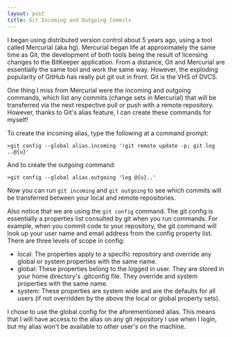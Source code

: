 ```yaml
---
layout: post
title: Git Incoming and Outgoing Commits
---
```

 
I began using distributed version control about 5 years ago, using a tool called Mercurial (aka hg). Mercurial began life at approximately the same time as Git, the development of both tools being the result of licensing changes to the BitKeeper application. From a distance, Git and Mercurial are essentially the same tool and work the same way. However, the exploding popularity of GitHub has really put git out in front. Git is the VHS of DVCS. 

One thing I miss from Mercurial were the incoming and outgoing commands, which list any commits (change sets in Mercurial)  that will be transferred via the next respective pull or push with a remote repository. However, thanks to Git's alias feature, I can create these commands for myself! 

To create the incoming alias, type the following at a command prompt:

```
>git config --global alias.incoming '!git remote update -p; git log ..@{u}' 
```

And to create the outgoing command:

```
>git config --global alias.outgoing 'log @{u}..'
```

Now you can run `git incoming` and `git outgoing` to see which commits will be transferred between your local and remote repositories.

Also notice that we are using the `git config` command. The git config is essentially a properties list consulted by git when you run commands. For example, when you commit code to your repository, the git command will look up your user name and email address from the config property list. There are three levels of scope in config:

- local: The properties apply to a specific repository and override any global or system properties with the same name.
- global: These properties belong to the logged in user. They are stored in your home directory's .gitconfig file. They override and system properties with the same name.
- system: These properties are system wide and are the defaults for all users (if not overridden by the above the local or global property sets). 

I chose to use the global config for the aforementioned alias. This means that I will have access to the alias on any git repository I use when I login, but my alias won't be available to other user's on the machine.

